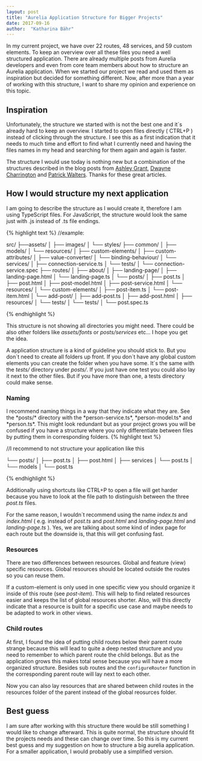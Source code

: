```yaml
---
layout: post
title: "Aurelia Application Structure for Bigger Projects"
date: 2017-09-16
author:  "Katharina Bähr"
---
```



<span class="dropcap">I</span>n my current project, we have over 22 routes, 48 services, and 
59 custom elements. To keep an overview over all these files you need a well structured application. 
There are already multiple posts from Aurelia developers and even from core team members about how to structure an Aurelia application. When we started our project we read and used them as inspiration but decided for something different. Now, after more than a year of working with this structure, I want to share my opinion and experience on this topic.

<h2>Inspiration</h2>

Unfortunately, the structure we started with is not the best one and it´s already hard to keep an overview. I started to open files directly ( CTRL+P ) instead of clicking through the structure. I see this as a first indication that it needs to much time and effort to find what I currently need and having the files names in my head and searching for them again and again is faster.


The structure I would use today is nothing new but a combination of the structures described in the blog posts from <a href="https://blog.ashleygrant.com/2016/04/19/suggestions-for-structuring-a-large-aurelia-application/" title="post about aurelia structure">Ashley Grant</a>, <a href="https://ilikekillnerds.com/2015/10/how-to-structure-an-aurelia-application/" title="post about aurelia structure">Dwayne Charrington</a> and <a href="http://patrickwalters.net/application-structure/" title="post about aurelia structure">Patrick Walters</a>. Thanks for these great articles.

<h2>How I would structure my next application</h2>

I am going to describe the structure as I would create it, therefore I am using TypeScript files.
For JavaScript, the structure would look the same just with .js instead of .ts file endings.

{% highlight text %}
//example:

src/
├──assets/
│  ├── images/
│  └── styles/
├── common/
│   ├── models/
│   └── resources/
│       ├── custom-elements/
│       ├── custom-attributes/
│       ├── value-converter/
│       └── binding-behaviour/
│    └── services/
│       ├── connection-service.ts
│       └── tests/
│           └── connection-service.spec
├── routes/
│   ├── about/
│   ├── landing-page/
│       ├── landing-page.html
│       └── landing-page.ts
│   └── posts/
│      ├── post.ts
│      ├── post.html
│      ├── post-model.html
│      ├── post-service.html
│      └── resources/
│          └── custom-elements/
│              ├── post-item.ts
│              └── post-item.html
│      └── add-post/
│          ├── add-post.ts
│          ├── add-post.html 
│          ├── resources/
│          └── tests/
│      └── tests/
│          └── post.spec.ts


{% endhighlight %} 

This structure is not showing all directories you might need. There could be also other folders like *assets/fonts* or *posts/services* etc... I hope you get the idea.

A application structure is a kind of guideline you should stick to. But you don´t need to create all folders up front.
If you don´t have any global custom elements you can create the folder when you have some. It´s the same with the *tests/*
directory under *posts/*. If you just have one test you could also lay it next to the other files. But if you have more than one,
a tests directory could make sense.

<h3> Naming </h3>
I recommend naming things in a way that they indicate what they are. See the *posts/* directory with the *person-service.ts*, *person-model.ts* and *person.ts*. This might look redundant but as your project grows you will be confused if you have a structure
where you only differentiate between files by putting them in corresponding folders.
{% highlight text %}

//I recommend to not structure your application like this

└── posts/
│   ├── post.ts
│   ├── post.html
│   ├── services
│       └── post.ts
│   └── models
│       └── post.ts

{% endhighlight %}

Additionally using shortcuts like CTRL+P to open a file will get harder because you have to look at the file path to distinguish between the three *post.ts* files.

For the same reason, I wouldn´t recommend using the name *index.ts* and *index.html* ( e.g. instead of *post.ts* and *post.html* and *landing-page.html* and *landing-page.ts* ). Yes, we are talking about some kind of index page for each route but the downside is, that this will get confusing fast.

<h3> Resources </h3>

There are two differences between resources. Global and feature (view) specific resources. Global resources should be located outside the routes so you can reuse them. 

If a custom-element is only used in one specific view you should organize it inside of this route (see *post-item*). This will help to find related resources easier and keeps the list of global resources shorter. Also, will this directly indicate that a resource is built for a specific use case and maybe needs to be adapted to work in other views. 

<h3> Child routes</h3>

At first, I found the idea of putting child routes below their parent route strange because this will lead to quite a deep nested structure and you need to remember to which parent route the child belongs.
But as the application grows this makes total sense because you will have a more organized structure. Besides sub routes and the <code>configureRouter</code> function in the corresponding parent route will lay next to each other. 

Now you can also lay resources that are shared between child routes in the resources folder of the parent instead of the global reosurces folder.

<h2> Best guess </h2>
I am sure after working with this structure there would be still something I would like to change afterward.
This is quite normal, the structure should fit the projects needs and these can change over time. So this is my current best guess and my suggestion on how to structure a big aurelia application. For a smaller application, I would probably use a simplified version.

